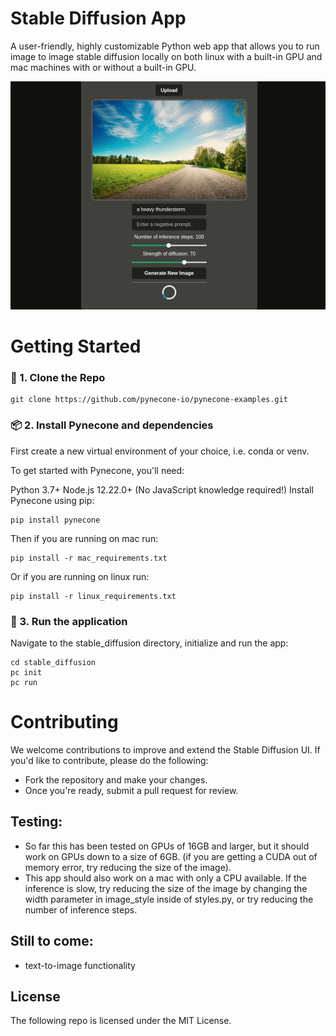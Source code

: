 # Stable Diffusion App

A user-friendly, highly customizable Python web app that allows you to run image to image stable diffusion locally on both linux with a built-in GPU and mac machines with or without a built-in GPU.

<div align="center">
<img src="./docs/stable_diffusion.gif" alt="icon"/>
</div>



# Getting Started

### 🧬 1. Clone the Repo

```
git clone https://github.com/pynecone-io/pynecone-examples.git
```

### 📦 2. Install Pynecone and dependencies
First create a new virtual environment of your choice, i.e. conda or venv. 

To get started with Pynecone, you'll need:

Python 3.7+
Node.js 12.22.0+ (No JavaScript knowledge required!)
Install Pynecone using pip:

```
pip install pynecone
```

Then if you are running on mac run:
```
pip install -r mac_requirements.txt
```

Or if you are running on linux run:
```
pip install -r linux_requirements.txt
```

### 🚀 3. Run the application
Navigate to the stable_diffusion directory, initialize and run the app:

```
cd stable_diffusion
pc init
pc run
```


# Contributing

We welcome contributions to improve and extend the Stable Diffusion UI. 
If you'd like to contribute, please do the following:
- Fork the repository and make your changes. 
- Once you're ready, submit a pull request for review.



## Testing: 
- So far this has been tested on GPUs of 16GB and larger, but it should work on GPUs down to a size of 6GB. (if you are getting a CUDA out of memory error, try reducing the size of the image). 
- This app should also work on a mac with only a CPU available. If the inference is slow, try reducing the size of the image by changing the width parameter in image_style inside of styles.py, or try reducing the number of inference steps.

## Still to come:
- text-to-image functionality

## License
The following repo is licensed under the MIT License.